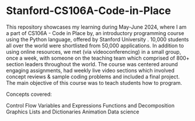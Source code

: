 # Stanford-CS106A-Code-in-Place

This repository showcases my learning during May-June 2024, where I am a part of CS106A - Code in Place by, an introductory programming course using the Python language, offered by Stanford University .
10,000 students all over the world were shortlisted from 50,000 applications. In addition to using online resources, we met (via videoconferencing) in a small group, once a week, with someone on the teaching team which comprised of 800+ section leaders throughout the world.
The course was centered around engaging assignments, had weekly live video sections which involved concept reviews & sample coding problems and included a final project. The main objective of this course was to teach students how to program.

Concepts covered:

Control Flow
Variables and Expressions
Functions and Decomposition
Graphics
Lists and Dictionaries
Animation
Data science
